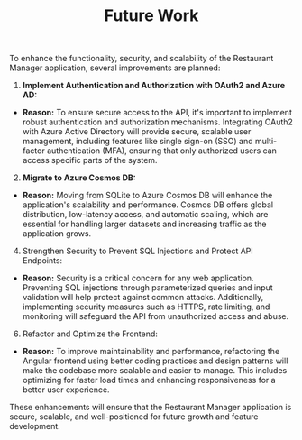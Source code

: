 <div align="center">
  <h1 align="center">Future Work</h1>
</div>
<br />

To enhance the functionality, security, and scalability of the Restaurant Manager application, several improvements are planned:

1. **Implement Authentication and Authorization with OAuth2 and Azure AD:**
  * **Reason:** To ensure secure access to the API, it's important to implement robust authentication and authorization mechanisms. Integrating OAuth2 with Azure Active Directory will provide secure, scalable user management, including features like single sign-on (SSO) and multi-factor authentication (MFA), ensuring that only authorized users can access specific parts of the system.

2. **Migrate to Azure Cosmos DB:**
  * **Reason:** Moving from SQLite to Azure Cosmos DB will enhance the application's scalability and performance. Cosmos DB offers global distribution, low-latency access, and automatic scaling, which are essential for handling larger datasets and increasing traffic as the application grows.

4. Strengthen Security to Prevent SQL Injections and Protect API Endpoints:
  * **Reason:** Security is a critical concern for any web application. Preventing SQL injections through parameterized queries and input validation will help protect against common attacks. Additionally, implementing security measures such as HTTPS, rate limiting, and monitoring will safeguard the API from unauthorized access and abuse.

6. Refactor and Optimize the Frontend:
  * **Reason:** To improve maintainability and performance, refactoring the Angular frontend using better coding practices and design patterns will make the codebase more scalable and easier to manage. This includes optimizing for faster load times and enhancing responsiveness for a better user experience.

These enhancements will ensure that the Restaurant Manager application is secure, scalable, and well-positioned for future growth and feature development.
